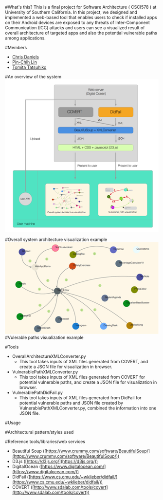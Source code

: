 #What's this?
This is a final project for Software Architecture ( CSCI578 ) at University of Southern California. In this project, we designed and implemented a web-based tool that enables users to check if installed apps on their Android devices are exposed to any threats of Inter-Component Communication (ICC) attacks and users can see a visualized result of overall architecture of targeted apps and also the potential vulnerable paths among applications.

#Members
* [Chris Daniels](https://github.com/chris-daniels)
* [Pin-Chih Lin](https://github.com/pinchih)
* [Tomita Tatsuhiko](https://github.com/tomitatsu)

#An overview of the system     
![picture alt](https://github.com/pinchih/CS578-Final-Project/blob/master/image/system_graph.png?raw=true)

#Overall system architecture visualization example
![](/image/overall_system_architecture_example.gif)
#Vulerable paths visualization example

#Tools
- OverallArchitectureXMLConverter.py
  - This tool takes inputs of XML files generated from COVERT, and create a JSON file for visualization in browser.
- VulnerablePathXMLConverter.py
  - This tool takes inputs of XML files generated from COVERT for potential vulnerable paths, and create a JSON file for visualization in browser.
- VulnerablePathDidFail.py
  - This tool takes inputs of XML files generated from DidFail for potential vulnerable paths and JSON file created by VulnerablePathXMLConverter.py, combined the information into one JSON file.

#Usage

#Architectural pattern/styles used

#Reference tools/libraries/web services
* Beautiful Soup ([https://www.crummy.com/software/BeautifulSoup/](https://www.crummy.com/software/BeautifulSoup/))
* D3.js ([https://d3js.org/](https://d3js.org/))
* DigitalOcean ([https://www.digitalocean.com/](https://www.digitalocean.com/))
* DidFail ([https://www.cs.cmu.edu/~wklieber/didfail/](https://www.cs.cmu.edu/~wklieber/didfail/))
* COVERT ([http://www.sdalab.com/tools/covert](http://www.sdalab.com/tools/covert))






